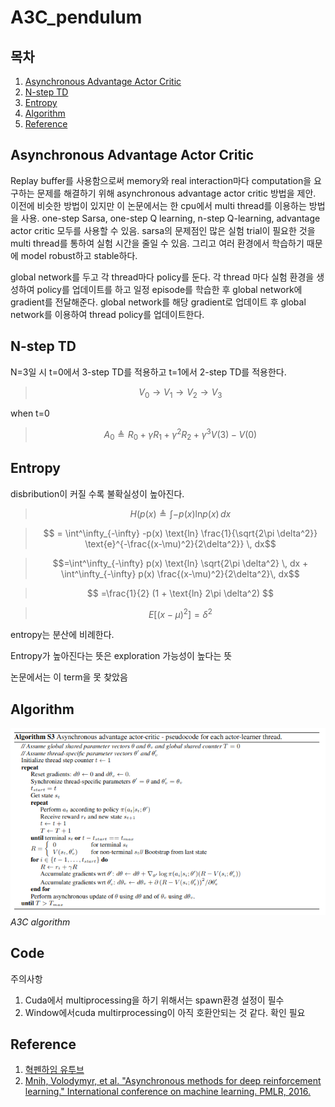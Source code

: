 # A3C_pendulum

## 목차 

1. [Asynchronous Advantage Actor Critic](#asynchronous-advantage-actor-critic)  
1. [N-step TD](#n-step-td)  
1. [Entropy](#entropy)  
1. [Algorithm](#algorithm)
1. [Reference](#reference)  

## Asynchronous Advantage Actor Critic

Replay buffer를 사용함으로써 memory와 real interaction마다 computation을 요구하는 문제를 해결하기 위해 asynchronous advantage actor critic 방법을 제안. 이전에 비슷한 방법이 있지만 이 논문에서는 한 cpu에서 multi thread를 이용하는 방법을 사용. one-step Sarsa, one-step Q learning, n-step Q-learning, advantage actor critic 모두를 사용할 수 있음. sarsa의 문제점인 많은 실험 trial이 필요한 것을 multi thread를 통하여 실험 시간을 줄일 수 있음. 그리고 여러 환경에서 학습하기 때문에 model robust하고 stable하다.

global network를 두고 각 thread마다 policy를 둔다. 각 thread 마다 실험 환경을 생성하여 policy를 업데이트를 하고 일정 episode를 학습한 후 global network에 gradient를 전달해준다. global network를 해당 gradient로 업데이트 후 global network를 이용하여 thread policy를 업데이트한다. 

## N-step TD

N=3일 시 t=0에서 3-step TD를 적용하고 t=1에서 2-step TD를 적용한다. 

>$$V_0 \to V_1 \to V_2 \to V_3$$

when t=0

>$$A_0 \triangleq R_0 + \gamma R_1 + \gamma^2 R_2 + \gamma^3 V(3) - V(0)$$

## Entropy

disbribution이 커질 수록 불확실성이 높아진다.

>$$H(p(x) \triangleq \int -p(x) \text{ln}p(x) \, dx$$
	
>$$ = \int^\infty_{-\infty} -p(x) \text{ln} \frac{1}{\sqrt{2\pi \delta^2}} \text{e}^{-\frac{(x-\mu)^2}{2\delta^2}} \, dx$$

>$$=\int^\infty_{-\infty} p(x) \text{ln} \sqrt{2\pi \delta^2} \, dx + \int^\infty_{-\infty} p(x) \frac{(x-\mu)^2}{2\delta^2}\, dx$$

>$$
=\frac{1}{2} (1 + \text{ln} 2\pi \delta^2)
$$

>$$E[(x-\mu)^2]=\delta^2$$

entropy는 분산에 비례한다.

Entropy가 높아진다는 뜻은 exploration 가능성이 높다는 뜻

논문에서는 이 term을 못 찾았음




## Algorithm

![algorithm][Algorithm]  
_A3C algorithm_

## Code

주의사항  
1. Cuda에서 multiprocessing을 하기 위해서는 spawn환경 설정이 필수  
2. Window에서cuda multirprocessing이 아직 호환안되는 것 같다. 확인 필요


## Reference
1. [혁펜하임 유투브][혁펜하임 유투브]  
2. [Mnih, Volodymyr, et al. "Asynchronous methods for deep reinforcement learning." International conference on machine learning. PMLR, 2016.][paper]

[혁펜하임 유투브]: https://www.youtube.com/watch?v=cvctS4xWSaU&list=PL_iJu012NOxehE8fdF9me4TLfbdv3ZW8g  
[paper]: https://arxiv.org/pdf/1602.01783.pdf

[Algorithm]: /assets/algorithm.png


